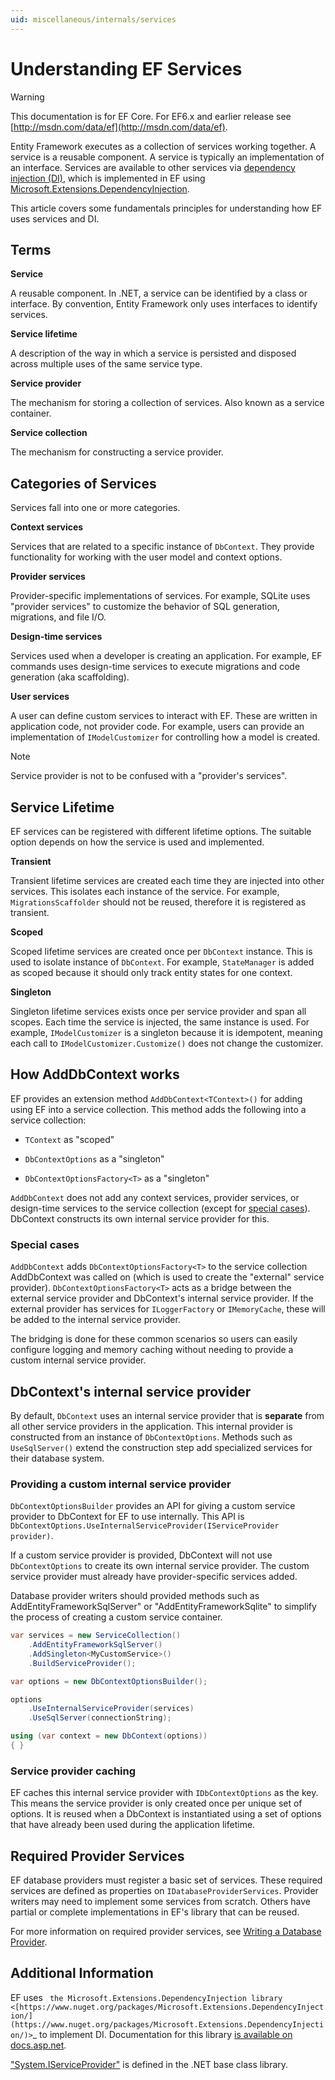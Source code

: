 ```yaml
---
uid: miscellaneous/internals/services
---
```

# Understanding EF Services

> [!WARNING]
> This documentation is for EF Core. For EF6.x and earlier release see [http://msdn.com/data/ef](http://msdn.com/data/ef).

Entity Framework executes as a collection of services working together. A service is a reusable component. A service is typically an implementation of an interface. Services are available to other services via [dependency injection (DI)](https://wikipedia.org/wiki/Dependency_injection), which is implemented in EF using [Microsoft.Extensions.DependencyInjection](https://docs.asp.net/en/latest/fundamentals/dependency-injection.html).

This article covers some fundamentals principles for understanding how EF uses services and DI.

## Terms

**Service**

   A reusable component. In .NET, a service can be identified by a class or interface. By convention, Entity Framework only uses interfaces to identify services.

**Service lifetime**

   A description of the way in which a service is persisted and disposed across multiple uses of the same service type.

**Service provider**

   The mechanism for storing a collection of services. Also known as a service container.

**Service collection**
   
   The mechanism for constructing a service provider.

## Categories of Services

Services fall into one or more categories.

**Context services**

   Services that are related to a specific instance of  `DbContext`. They provide functionality for working with the user model and context options.

**Provider services**

   Provider-specific implementations of services. For example, SQLite uses "provider services" to customize the behavior of SQL generation, migrations, and file I/O.

**Design-time services**

   Services used when a developer is creating an application. For example, EF commands uses design-time services to execute migrations and code generation (aka scaffolding).

**User services**

   A user can define custom services to interact with EF. These are written in application code, not provider code. For example, users can provide an implementation of `IModelCustomizer` for controlling how a model is created.

> [!NOTE]
> Service provider is not to be confused with a "provider's services".

## Service Lifetime

EF services can be registered with different lifetime options. The suitable option depends on how the service is used and implemented.

**Transient**

   Transient lifetime services are created each time they are injected into other services. This isolates each instance of the service. For example, `MigrationsScaffolder` should not be reused, therefore it is registered as transient.

**Scoped**

   Scoped lifetime services are created once per `DbContext` instance. This is used to isolate instance of `DbContext`. For example, `StateManager` is added as scoped because it should only track entity states for one context.

**Singleton**

   Singleton lifetime services exists once per service provider and span all scopes. Each time the service is injected, the same instance is used. For example, `IModelCustomizer` is a singleton because it is idempotent, meaning each call to `IModelCustomizer.Customize()` does not change the customizer.

## How AddDbContext works

EF provides an extension method `AddDbContext<TContext>()` for adding using EF into a service collection. This method adds the following into a service collection:

* `TContext` as "scoped"

* `DbContextOptions` as a "singleton"

* `DbContextOptionsFactory<T>` as a "singleton"

`AddDbContext` does not add any context services, provider services, or design-time services to the service collection (except for [special cases](#special-cases)). DbContext constructs its own internal service provider for this.

### Special cases

`AddDbContext` adds `DbContextOptionsFactory<T>` to the service collection AddDbContext was called on (which is used to create the "external" service provider). `DbContextOptionsFactory<T>` acts as a bridge between the external service provider and DbContext's internal service provider. If the external provider has services for `ILoggerFactory` or `IMemoryCache`, these will be added to the internal service provider.

The bridging is done for these common scenarios so users can easily configure logging and memory caching without needing to provide a custom internal service provider.

## DbContext's internal service provider

By default, `DbContext` uses an internal service provider that is **separate** from all other service providers in the application. This internal provider is constructed from an instance of `DbContextOptions`. Methods such as `UseSqlServer()` extend the construction step add specialized services for their database system.

### Providing a custom internal service provider

`DbContextOptionsBuilder` provides an API for giving a custom service provider to DbContext for EF to use internally. This API is `DbContextOptions.UseInternalServiceProvider(IServiceProvider provider)`.

If a custom service provider is provided, DbContext will not use `DbContextOptions` to create its own internal service provider. The custom service provider must already have provider-specific services added.

Database provider writers should provided methods such as AddEntityFrameworkSqlServer" or "AddEntityFrameworkSqlite" to simplify the process of creating a custom service container.

<!-- literal_block"language": "csharp",rp", "xml:space": "preserve", "classes  "backrefs  "names  "dupnames  highlight_args}, "ids  "linenos": false -->
````csharp
var services = new ServiceCollection()
    .AddEntityFrameworkSqlServer()
    .AddSingleton<MyCustomService>()
    .BuildServiceProvider();

var options = new DbContextOptionsBuilder();

options
    .UseInternalServiceProvider(services)
    .UseSqlServer(connectionString);

using (var context = new DbContext(options))
{ }
````

### Service provider caching

EF caches this internal service provider with `IDbContextOptions` as the key. This means the service provider is only created once per unique set of options. It is reused when a DbContext is instantiated using a set of options that have already been used during the application lifetime.

## Required Provider Services

EF database providers must register a basic set of services. These required services are defined as properties on `IDatabaseProviderServices`. Provider writers may need to implement some services from scratch. Others have partial or complete implementations in EF's library that can be reused.

For more information on required provider services, see [Writing a Database Provider](writing-a-provider.md).

## Additional Information

EF uses ` the Microsoft.Extensions.DependencyInjection library <[https://www.nuget.org/packages/Microsoft.Extensions.DependencyInjection/](https://www.nuget.org/packages/Microsoft.Extensions.DependencyInjection/)>`_ to implement DI. Documentation for this library [is available on docs.asp.net](https://docs.asp.net/en/latest/fundamentals/dependency-injection.html).

["System.IServiceProvider"](http://dotnet.github.io/api/System.IServiceProvider.html) is defined in the .NET base class library.
